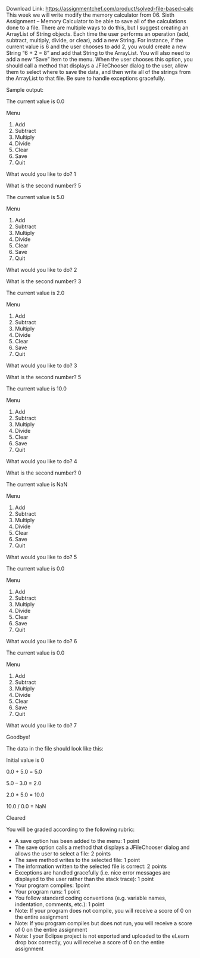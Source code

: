 Download Link: https://assignmentchef.com/product/solved-file-based-calc
<br>
This week we will write modify the memory calculator from 06. Sixth Assignment – Memory Calculator to be able to save all of the calculations done to a file. There are multiple ways to do this, but I suggest creating an ArrayList of String objects. Each time the user performs an operation (add, subtract, multiply, divide, or clear), add a new String. For instance, if the current value is 6 and the user chooses to add 2, you would create a new String “6 + 2 = 8” and add that String to the ArrayList. You will also need to add a new “Save” item to the menu. When the user chooses this option, you should call a method that displays a JFileChooser dialog to the user, allow them to select where to save the data, and then write all of the strings from the ArrayList to that file. Be sure to handle exceptions gracefully.

Sample output:

The current value is 0.0

Menu

<ol>

 <li>Add</li>

 <li>Subtract</li>

 <li>Multiply</li>

 <li>Divide</li>

 <li>Clear</li>

 <li>Save</li>

 <li>Quit</li>

</ol>

What would you like to do? 1

What is the second number? 5

The current value is 5.0




Menu

<ol>

 <li>Add</li>

 <li>Subtract</li>

 <li>Multiply</li>

 <li>Divide</li>

 <li>Clear</li>

 <li>Save</li>

 <li>Quit</li>

</ol>

What would you like to do? 2

What is the second number? 3

The current value is 2.0




Menu

<ol>

 <li>Add</li>

 <li>Subtract</li>

 <li>Multiply</li>

 <li>Divide</li>

 <li>Clear</li>

 <li>Save</li>

 <li>Quit</li>

</ol>

What would you like to do? 3

What is the second number? 5

The current value is 10.0







Menu

<ol>

 <li>Add</li>

 <li>Subtract</li>

 <li>Multiply</li>

 <li>Divide</li>

 <li>Clear</li>

 <li>Save</li>

 <li>Quit</li>

</ol>

What would you like to do? 4

What is the second number? 0

The current value is NaN




Menu

<ol>

 <li>Add</li>

 <li>Subtract</li>

 <li>Multiply</li>

 <li>Divide</li>

 <li>Clear</li>

 <li>Save</li>

 <li>Quit</li>

</ol>

What would you like to do? 5

The current value is 0.0




Menu

<ol>

 <li>Add</li>

 <li>Subtract</li>

 <li>Multiply</li>

 <li>Divide</li>

 <li>Clear</li>

 <li>Save</li>

 <li>Quit</li>

</ol>

What would you like to do? 6

The current value is 0.0




Menu

<ol>

 <li>Add</li>

 <li>Subtract</li>

 <li>Multiply</li>

 <li>Divide</li>

 <li>Clear</li>

 <li>Save</li>

 <li>Quit</li>

</ol>

What would you like to do? 7

Goodbye!




The data in the file should look like this:

Initial value is 0

0.0 + 5.0 = 5.0

5.0 – 3.0 = 2.0

2.0 * 5.0 = 10.0

10.0 / 0.0 = NaN

Cleared




You will be graded according to the following rubric:

<ul>

 <li>A save option has been added to the menu: 1 point</li>

 <li>The save option calls a method that displays a JFileChooser dialog and allows the user to select a file: 2 points</li>

 <li>The save method writes to the selected file: 1 point</li>

 <li>The information written to the selected file is correct: 2 points</li>

 <li>Exceptions are handled gracefully (i.e. nice error messages are displayed to the user rather than the stack trace): 1 point</li>

 <li>Your program compiles: 1point</li>

 <li>Your program runs: 1 point</li>

 <li>You follow standard coding conventions (e.g. variable names, indentation, comments, etc.): 1 point</li>

 <li>Note: If your program does not compile, you will receive a score of 0 on the entire assignment</li>

 <li>Note: If you program compiles but does not run, you will receive a score of 0 on the entire assignment</li>

 <li>Note: I your Eclipse project is not exported and uploaded to the eLearn drop box correctly, you will receive a score of 0 on the entire assignment</li>

</ul>